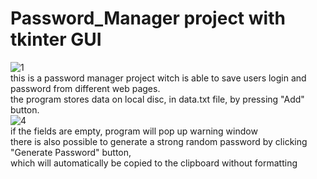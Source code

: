 # Password_Manager project with tkinter GUI <br>

![1](https://user-images.githubusercontent.com/82714611/158961500-87ef3e19-9458-442e-a293-74d1d498da65.PNG)
<br>
this is a password manager project witch is able to save users login and password from different web pages. <br>
the program stores data on local disc, in data.txt file, by pressing "Add" button. <br>
![4](https://user-images.githubusercontent.com/82714611/158961942-9beba40d-2449-4330-9ff4-10bd4a573f4b.PNG) <br>
if the fields are empty, program will pop up warning window<br>
there is also possible to generate a strong random password by clicking "Generate Password" button, <br>
which will automatically be copied to the clipboard without formatting

